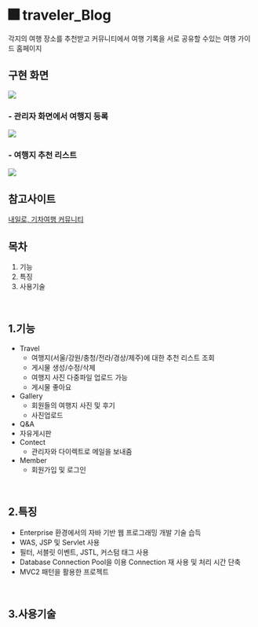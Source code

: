 #  🎆 traveler_Blog

각지의 여행 장소를 추천받고 커뮤니티에서 여행 기록을 서로 공유할 수있는 여행 가이드 홈페이지
<br/>

## 구현 화면
<img src="https://user-images.githubusercontent.com/58923654/91034721-6b41ef00-e640-11ea-8235-65c9e66a450a.gif" style="align:'center'">
<br/>

### - 관리자 화면에서 여행지 등록
<img src="https://user-images.githubusercontent.com/58923654/91035066-f622e980-e640-11ea-8cbe-0de71e46a4e5.PNG" >
<br/>

### - 여행지 추천 리스트 
<img src="https://user-images.githubusercontent.com/58923654/91035069-f6bb8000-e640-11ea-9e85-c876d1fc3a85.PNG" >
<br/>

## 참고사이트
[내일로, 기차여행 커뮤니티](https://cafe.naver.com/hkct)
<br/>

## 목차
1. 기능
2. 특징
3. 사용기술
<br/>

## 1.기능

* Travel 
  - 여행지(서울/강원/충청/전라/경상/제주)에 대한 추천 리스트 조회<br/>
  - 게시물 생성/수정/삭제<br/>
  - 여행지 사진 다중파일 업로드 가능<br/>
  - 게시물 좋아요<br/>
* Gallery
  - 회원들의 여행지 사진 및 후기<br/>
  - 사진업로드 <br/>
* Q&A
* 자유게시판
* Contect 
  - 관리자와 다이렉트로 메일을 보내줌
* Member
  - 회원가입 및 로그인 

</br>

## 2.특징
- Enterprise 환경에서의 자바 기반 웹 프로그래밍 개발 기술 습득
- WAS, JSP 및 Servlet  사용
- 필터, 서블릿 이벤트, JSTL, 커스텀 태그 사용
- Database Connection Pool을 이용 Connection 재 사용 및 처리 시간 단축
- MVC2 패턴을 활용한 프로젝트
<br/>

## 3.사용기술

